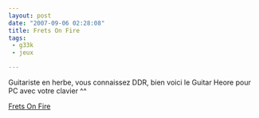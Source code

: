 ```yaml
---
layout: post
date: "2007-09-06 02:28:08"
title: Frets On Fire
tags:
 - g33k
 - jeux

---
```


Guitariste en herbe, vous connaissez DDR, bien voici le Guitar Heore pour PC avec votre clavier ^^

[Frets On Fire](http://fretsonfire.sourceforge.net/)
